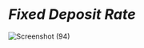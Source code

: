 # *Fixed Deposit Rate*

![Screenshot (94)](https://github.com/sadhamhussain13/JavaScript-Projects/assets/124704197/a5037538-04f9-4225-9fde-3f06c013b164)
